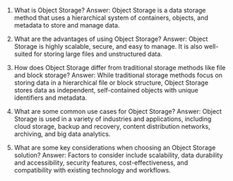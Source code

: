 1. What is Object Storage?
Answer: Object Storage is a data storage method that uses a hierarchical system of containers, objects, and metadata to store and manage data.

2. What are the advantages of using Object Storage?
Answer: Object Storage is highly scalable, secure, and easy to manage. It is also well-suited for storing large files and unstructured data.

3. How does Object Storage differ from traditional storage methods like file and block storage?
Answer: While traditional storage methods focus on storing data in a hierarchical file or block structure, Object Storage stores data as independent, self-contained objects with unique identifiers and metadata.

4. What are some common use cases for Object Storage?
Answer: Object Storage is used in a variety of industries and applications, including cloud storage, backup and recovery, content distribution networks, archiving, and big data analytics.

5. What are some key considerations when choosing an Object Storage solution?
Answer: Factors to consider include scalability, data durability and accessibility, security features, cost-effectiveness, and compatibility with existing technology and workflows.